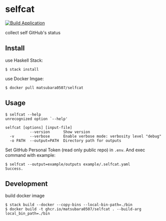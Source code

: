 # selfcat

[![Build Application](https://github.com/matsubara0507/selfcat/actions/workflows/build.yaml/badge.svg)](https://github.com/matsubara0507/selfcat/actions/workflows/build.yaml)

collect self GitHub's status

## Install

use Haskell Stack:

```
$ stack install
```

use Docker Imgae:

```
$ docker pull matsubara0507/selfcat
```

## Usage

```
$ selfcat --help
unrecognized option `--help'

selfcat [options] [input-file]
           --version      Show version
  -v       --verbose      Enable verbose mode: verbosity level "debug"
  -o PATH  --output=PATH  Directory path for outputs
```

Set GitHub Personal Token (read only public repo) in `.env`.
And exec command with example:

```
$ selfcat --output=example/outputs example/.selfcat.yaml
Success.
```

## Development

build docker image

```
$ stack build --docker --copy-bins --local-bin-path=./bin
$ docker build -t ghcr.io/matsubara0507/selfcat . --build-arg local_bin_path=./bin
```
